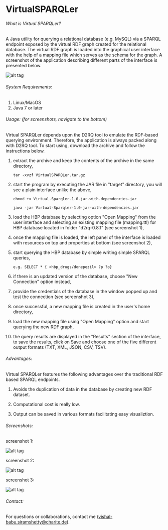 VirtualSPARQLer
===============

###### What is Virtual SPARQLer?

A Java utility for querying a relational database (e.g. MySQL) via a SPARQL endpoint exposed by the virtual RDF graph created for the relational database. The virtual RDF graph is loaded into the graphical user interface with the help of a mapping file which serves as the schema for the graph. A screenshot of the application describing different parts of the interface is presented below.

![alt tag](http://i61.tinypic.com/2pzxjbc.jpg)


###### System Requirements:

1. Linux/MacOS
2. Java 7 or later

###### Usage: (for screenshots, navigate to the bottom)

Virtual SPARQLer depends upon the D2RQ tool to emulate the RDF-based querying environment. Therefore, the application is always packed along with D2RQ tool. To start using, download the archive and follow the instructions below.

1. extract the archive and keep the contents of the archive in the same directory,

    `tar -xvzf VirtualSPARQLer.tar.gz`

2. start the program by executing the JAR file in "target" directory, you will see a plain interface unlike the above,

    `chmod +x Virtual-Sparqler-1.0-jar-with-dependencies.jar`
    
    `java -jar Virtual-Sparqler-1.0-jar-with-dependencies.jar`

3. load the HBP database by selecting option "Open Mapping" from the user interface and selecting an existing mapping file (mapping.ttl) for HBP database located in folder "d2rq-0.8.1" (see screenshot 1),

4. once the mapping file is loaded, the left panel of the interface is loaded with resources on top and properties at bottom (see screenshot 2),

5. start querying the HBP database by simple writing simple SPARQL queries,

    `e.g. SELECT * { <hbp_drugs/donepezil> ?p ?o}`

6. if there is an updated version of the database, choose "New Connection" option instead,

7. provide the credentials of the database in the window popped up and test the connection (see screenshot 3),

8. once successful, a new mapping file is created in the user's home directory,

9. load the new mapping file using "Open Mapping" option and start querying the new RDF graph,

10. the query results are displayed in the "Results" section of the interface, to save the results, click on Save and choose one of the five different output formats (TXT, XML, JSON, CSV, TSV).

###### Advantages:

Virtual SPARQLer features the following advantages over the traditional RDF based SPARQL endpoints.

1. Avoids the duplication of data in the database by creating new RDF dataset.

2. Computational cost is really low.

3. Output can be saved in various formats facilitating easy visualiztion.

###### Screenshots:

screenshot 1:

![alt tag](http://i60.tinypic.com/33kre40.jpg)

screenshot 2:

![alt tag](http://i62.tinypic.com/33u90cx.jpg)

screenshot 3:

![alt tag](http://i60.tinypic.com/3097oe8.jpg)

###### Contact:

For questions or collaborations, contact me (vishal-babu.siramshetty@charite.de).
